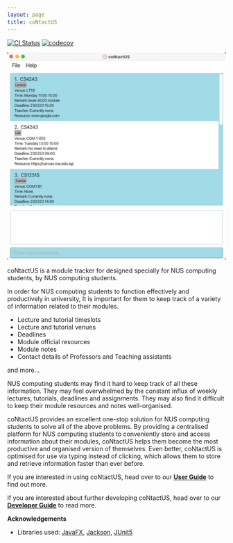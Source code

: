 ```yaml
---
layout: page
title: coNtactUS
---
```


[![CI Status](https://github.com/se-edu/addressbook-level3/workflows/Java%20CI/badge.svg)](https://github.com/AY2223S2-CS2103T-W10-1/tp/actions)
[![codecov](https://tinyurl.com/2ua6jts9)](https://codecov.io/gh/AY2223S2-CS2103T-W10-1/tp)

![Ui](images/Ui.png)

coNtactUS is a module tracker for designed specially for NUS computing students, by NUS computing students. 

In order for NUS computing students to function effectively and productively in university,
It is important for them to keep track of a variety of information related to their modules.

* Lecture and tutorial timeslots
* Lecture and tutorial venues
* Deadlines
* Module official resources
* Module notes
* Contact details of Professors and Teaching assistants 

and more...


NUS computing students may find it hard to keep track of all these information. They may feel overwhelmed by the 
constant influx of weekly lectures, tutorials, deadlines and assignments. They may also find it difficult to keep their 
module resources and notes well-organised.

coNtactUS provides an excellent one-stop solution for NUS computing students to solve all of the above problems. 
By providing a centralised platform for NUS computing students to conveniently store and access information about their 
modules, coNtactUS helps them become the most productive and organised version of themselves. 
Even better, coNtactUS is optimised for use via typing instead of clicking, which allows them to store and retrieve 
information faster than ever before.


If you are interested in using coNtactUS, head over to our [**User Guide**](UserGuide.html) to find out more.

If you are interested about further developing coNtactUS, head over to our [**Developer Guide**](DeveloperGuide.html) to read more. 


**Acknowledgements**

* Libraries used: [JavaFX](https://openjfx.io/), [Jackson](https://github.com/FasterXML/jackson),
[JUnit5](https://github.com/junit-team/junit5)
